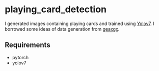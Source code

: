 # playing_card_detection

I generated images containing playing cards and trained using [Yolov7](https://github.com/WongKinYiu/yolov7).
I borrowed some ideas of data generation from [geaxgx](https://github.com/geaxgx/playing-card-detection).


## Requirements
- pytorch
- yolov7
